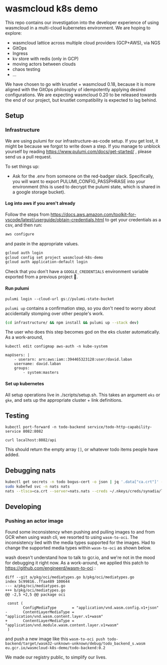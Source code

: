 # wasmcloud k8s demo

This repo contains our investigation into the developer experience of using wasmcloud in a multi-cloud kubernetes environment. We are hoping to explore:

- wasmcloud lattice across multiple cloud providers (GCP+AWS), via NGS
- GitOps
- Ingress
- kv store with redis (only in GCP)
- moving actors between clouds
- chaos testing
- ...

We have chosen to go with krustlet + wasmcloud 0.18, because it is more aligned with the GitOps philosophy of idempotently applying desired configurations. We are expecting wasmcloud 0.20 to be released towards the end of our project, but krustlet compatibility is expected to lag behind.

## Setup

### Infrastructure

We are using pulumi for our infrastructure-as-code setup. If you get lost, it might be because we forgot to write down a step. If you manage to unblock yourself by reading https://www.pulumi.com/docs/get-started/ , please send us a pull request.

To set things up:

- Ask for the .env from someone on the red-badger slack. Specifically, you will want to export PULUMI_CONFIG_PASSPHRASE into your environment (this is used to decrypt the pulumi state, which is shared in a google storage bucket).

#### Log into aws if you aren't already

Follow the steps from https://docs.aws.amazon.com/toolkit-for-vscode/latest/userguide/obtain-credentials.html to get your credentials as a csv, and then run:

```bash
aws configure
```

and paste in the appropriate values.

```bash
gcloud auth login
gcloud config set project wasmcloud-k8s-demo
gcloud auth application-default login
```

Check that you don't have a `GOOGLE_CREDENTIALS` environment variable exported from a previous project 🙈.

#### Run pulumi

`pulumi login --cloud-url gs://pulumi-state-bucket`

`pulumi up` contains a confirmation step, so you don't need to worry about accidentally stomping over other people's work.

```bash
(cd infrastructure/ && npm install && pulumi up --stack dev)
```

The user who does this step becomes god on the eks cluster automatically. As a work-around,

```
kubectl edit configmap aws-auth -n kube-system
```

```
mapUsers: |
    - userarn: arn:aws:iam::394465323128:user/david.laban
    username: david.laban
    groups:
        - system:masters
```

#### Set up kubernetes

All setup operations live in ./scripts/setup.sh. This takes an argument `eks` or `gke`, and sets up the appropriate cluster + link definitions.

## Testing

```
kubectl port-forward -n todo-backend service/todo-http-capability-service 8082:8082
```

```
curl localhost:8082/api
```

This should return the empty array `[]`, or whatever todo items people have added.

## Debugging nats

```bash
kubectl get secrets -n todo bogus-cert -o json | jq '.data["ca.crt"]' -r | base64 -D > ca.crt
sudo kubefwd svc -n nats nats
nats --tlsca=ca.crt --server=nats.nats --creds ~/.nkeys/creds/synadia/leaftest/wasmcloud-project.creds pub asdf adsf
```

## Developing

### Pushing an actor image

Found some inconsistency when pushing and pulling images to and from GCR when using wash cli, we resorted to using `wasm-to-oci`. The inconsistency lied with the media types supported for the images. Had to change the supported media types within `wasm-to-oci` as shown below.

wash doesn't understand how to talk to gcr.io, and we're not in the mood for debugging it right now. As a work-around, we applied this patch to https://github.com/engineerd/wasm-to-oci :

```
diff --git a/pkg/oci/mediatypes.go b/pkg/oci/mediatypes.go
index 5c99816..ffaa489 100644
--- a/pkg/oci/mediatypes.go
+++ b/pkg/oci/mediatypes.go
@@ -2,5 +2,5 @@ package oci

 const (
        ConfigMediaType       = "application/vnd.wasm.config.v1+json"
-       ContentLayerMediaType = "application/vnd.wasm.content.layer.v1+wasm"
+       ContentLayerMediaType = "application/vnd.module.wasm.content.layer.v1+wasm"
 )
```

and push a new image like this `wasm-to-oci push todo-backend/target/wasm32-unknown-unknown/debug/todo_backend_s.wasm eu.gcr.io/wasmcloud-k8s-demo/todo-backend:0.2`

We made our registry public, to simplify our lives.
